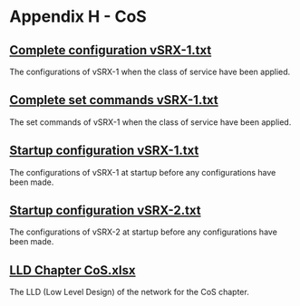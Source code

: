 # Appendix H - CoS
## [Complete configuration vSRX-1.txt](https://github.com/Helweg/Project-Network-2nd-Semester/blob/master/Appendix%20H/Complete%20configuration%20vSRX-1.txt)
The configurations of vSRX-1 when the class of service have been applied.
## [Complete set commands vSRX-1.txt](https://github.com/Helweg/Project-Network-2nd-Semester/blob/master/Appendix%20H/Complete%20set%20commands%20vSRX-1.txt)
The set commands of vSRX-1 when the class of service have been applied.
## [Startup configuration vSRX-1.txt](https://github.com/Helweg/Project-Network-2nd-Semester/blob/master/Appendix%20H/Startup%20configuration%20vSRX-1.txt)
The configurations of vSRX-1 at startup before any configurations have been made.
## [Startup configuration vSRX-2.txt](https://github.com/Helweg/Project-Network-2nd-Semester/blob/master/Appendix%20H/Startup%20configuration%20vSRX-2.txt)
The configurations of vSRX-2 at startup before any configurations have been made.
## [LLD Chapter CoS.xlsx](https://github.com/Helweg/Project-Network-2nd-Semester/blob/master/Appendix%20H/LLD%20Chapter%20CoS.xlsx)
The LLD (Low Level Design) of the network for the CoS chapter.
